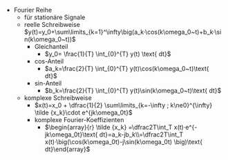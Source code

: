 - Fourier Reihe
	- für stationäre Signale
	- reelle Schreibweise
		 $y(t)=y_0+\sum\limits_{k=1}^\infty\big(a_k·\cos(k\omega_0~t)+b_k·\sin(k\omega_0~t))$ 
		 - Gleichanteil
			 - $y_0= \frac{1}{T} \int_{0}^{T} y(t) \text{ dt}$ 
		 - cos-Anteil
			- $a_k=\frac{2}{T} \int_{0}^{T} y(t)\cos(k\omega_0~t)\text{ dt}$ 
		- sin-Anteil
			- $b_k=\frac{2}{T} \int_{0}^{T} y(t)\sin(k\omega_0~t)\text{ dt}$ 
	- komplexe Schreibweise
		- $x(t)=x_0 + \dfrac{1}{2} \sum\limits_{k=-\infty ; k\ne0}^{\infty} \tilde {x_k}\cdot e^{jk\omega_0t}$ 
		- komplexe Fourier-Koeffizienten
			- $\begin{array}{r} \tilde {x_k} =\dfrac2T\int_T x(t)·e^{-jk\omega_0t}\text{ dt}=a_k-jb_k\\=\dfrac2T\int_T x(t)·\big(\cos(k\omega_0t)-j\sin(k\omega_0t) \big)\text{ dt}\end{array}$

